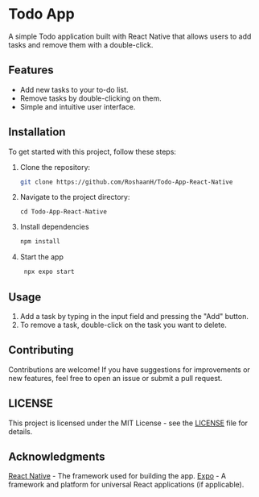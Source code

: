 # Todo App

A simple Todo application built with React Native that allows users to add tasks and remove them with a double-click.

## Features

- Add new tasks to your to-do list.
- Remove tasks by double-clicking on them.
- Simple and intuitive user interface.

## Installation

To get started with this project, follow these steps:
1. Clone the repository:
   ```bash
   git clone https://github.com/RoshaanH/Todo-App-React-Native
   ```
2. Navigate to the project directory:  
   ```
   cd Todo-App-React-Native
   ```
3. Install dependencies

   ```bash
   npm install
   ```

4. Start the app

   ```bash
    npx expo start
   ```
## Usage
1. Add a task by typing in the input field and pressing the "Add" button.
2. To remove a task, double-click on the task you want to delete.

## Contributing
Contributions are welcome! If you have suggestions for improvements or new features, feel free to open an issue or submit a pull request.

## LICENSE
This project is licensed under the MIT License - see the [LICENSE](https://github.com/RoshaanH/Todo-App-React-Native/blob/master/LICENSE) file for details.

## Acknowledgments
[React Native](https://reactnative.dev/) - The framework used for building the app.
[Expo](https://expo.dev/) - A framework and platform for universal React applications (if applicable).
